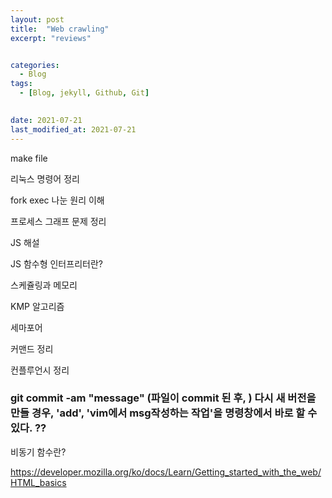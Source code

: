 ```yaml
---
layout: post
title:  "Web crawling"
excerpt: "reviews"


categories:
  - Blog
tags:
  - [Blog, jekyll, Github, Git]

 
date: 2021-07-21
last_modified_at: 2021-07-21
---
```





make file

리눅스 명령어 정리

fork exec 나눈 원리 이해

프로세스 그래프 문제 정리

JS 해설 

JS 함수형 인터프리터란?

스케쥴링과 메모리

KMP 알고리즘

세마포어

커맨드 정리

컨플루언시 정리


### git commit -am "message" (파일이 commit 된 후, ) 다시 새 버전을 만들 경우, 'add', 'vim에서 msg작성하는 작업'을 명령창에서 바로 할 수 있다. ??


비동기 함수란?

https://developer.mozilla.org/ko/docs/Learn/Getting_started_with_the_web/HTML_basics

